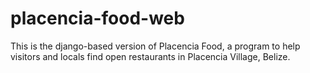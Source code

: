 # placencia-food-web
This is the django-based version of Placencia Food, a program to help visitors and locals find open restaurants in Placencia Village, Belize.
